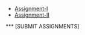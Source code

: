 - [Assignment-I](Assignments/Assignment-I_PMM_JM'23.pdf)                                                        
- [Assignment-II](Assignments/Assignment-II_PMM_JM'23.pdf)

*** [SUBMIT ASSIGNMENTS]
